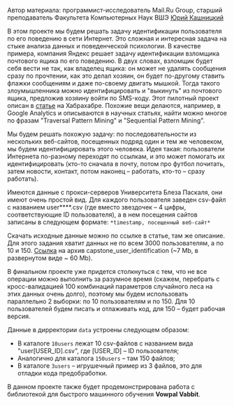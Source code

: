 Автор материала: программист-исследователь Mail.Ru Group, старший преподаватель Факультета Компьютерных Наук ВШЭ [Юрий Кашницкий](https://yorko.github.io/)

В этом проекте мы будем решать задачу идентификации пользователя по его поведению в сети Интернет. Это сложная и интересная задача на стыке анализа данных и поведенческой психологии. В качестве примера, компания Яндекс решает задачу идентификации взломщика почтового ящика по его поведению. В двух словах, взломщик будет себя вести не так, как владелец ящика: он может не удалять сообщения сразу по прочтении, как это делал хозяин, он будет по-другому ставить флажки сообщениям и даже по-своему двигать мышкой. Тогда такого злоумышленника можно идентифицировать и "выкинуть" из почтового ящика, предложив хозяину войти по SMS-коду. Этот пилотный проект описан в [статье](https://habrahabr.ru/company/yandex/blog/230583/) на Хабрахабре. Похожие вещи делаются, например, в Google Analytics и описываются в научных статьях, найти можно многое по фразам "Traversal Pattern Mining" и "Sequential Pattern Mining".

Мы будем решать похожую задачу: по последовательности из нескольких веб-сайтов, посещенных подряд один и тем же человеком, мы будем идентифицировать этого человека. Идея такая: пользователи Интернета по-разному переходят по ссылкам, и это может помогать их идентифицировать (кто-то сначала в почту, потом про футбол почитать, затем новости, контакт, потом наконец – работать, кто-то – сразу работать).

Имеются данные с прокси-серверов Университета Блеза Паскаля, они имеют очень простой вид. Для каждого пользователя заведен csv-файл с названием user****.csv (где вместо звездочек – 4 цифры, соответствующие ID пользователя), а в нем посещения сайтов записаны в следующем формате: `*timestamp, посещенный веб-сайт*`

Скачать исходные данные можно по ссылке в статье, там же описание. Для этого задания хватит данных не по всем 3000 пользователям, а по 10 и 150. [Ссылка](https://drive.google.com/file/d/1AU3M_mFPofbfhFQa_Bktozq_vFREkWJA/view?usp=sharing) на архив capstone_user_identification (~7 Mb, в развернутом виде ~ 60 Mb).

В финальном проекте уже придется столкнуться с тем, что не все операции можно выполнить за разумное время (скажем, перебрать с кросс-валидацией 100 комбинаций параметров случайного леса на этих данных очень долго), поэтому мы будем использовать параллельно 2 выборки: по 10 пользователям и по 150. Для 10 пользователей будем писать и отлаживать код, для 150 – будет рабочая версия.

Данныe в дирректории `data` устроены следующем образом:

- В каталоге `10users` лежат 10 csv-файлов с названием вида "user[USER_ID].csv", где [USER_ID] – ID пользователя;
- Аналогично для каталога `150users` – там 150 файлов;
- В каталоге `3users` – игрушечный пример из 3 файлов, это для отладки кода предобработки.

В данном проекте также будет продемонстрирована работа с библиотекой для быстрого машинного обучения **Vowpal Vabbit**.
